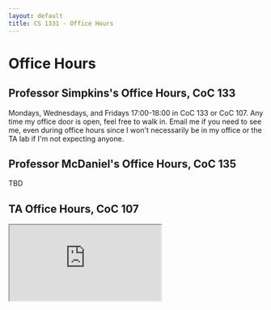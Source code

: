 ```yaml
---
layout: default
title: CS 1331 - Office Hours
---
```


# Office Hours

## Professor Simpkins's Office Hours, CoC 133

Mondays, Wednesdays, and Fridays 17:00-18:00 in CoC 133 or CoC 107. Any time my office door is open, feel free to walk in. Email me if you need to see me, even during office hours since I won't necessarily be in my office or the TA lab if I'm not expecting anyone.

## Professor McDaniel's Office Hours, CoC 135

TBD

## TA Office Hours, CoC 107

<iframe src="https://docs.google.com/spreadsheets/d/10NqQlhjbiBozXofxK4PVMavhppZjntW9xiYuDC07DVg/pubhtml?gid=1192753817&amp;single=true&amp;widget=true&amp;headers=false"></iframe>
